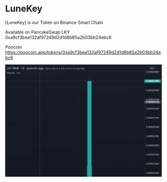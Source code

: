 # LuneKey
[LuneKey] is our Token on Binance Smart Chain 

Available on PancakeSwap
LKY 0xa9cf3bee132af97249d2d1d8b85a2b03bb24ebc6 

Poocoin 
https://poocoin.app/tokens/0xa9cf3bee132af97249d2d1d8b85a2b03bb24ebc6

![](images/LKY.PNG)

